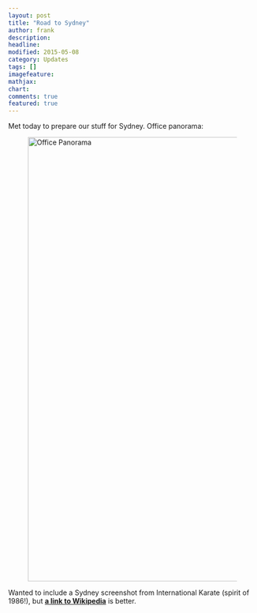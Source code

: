 ```yaml
---
layout: post
title: "Road to Sydney"
author: frank
description: 
headline: 
modified: 2015-05-08
category: Updates
tags: []
imagefeature: 
mathjax: 
chart: 
comments: true
featured: true
---
```

Met today to prepare our stuff for Sydney. Office panorama:

<figure>
  <img src="{{ site.url }}/images/photos/2015-05-08_10'49_working_session_at_gcdh.jpg" alt="Office Panorama" style="width:56.25rem">
</figure>

Wanted to include a Sydney screenshot from International Karate (spirit of 1986!), but **<a href="https://en.wikipedia.org/wiki/File:WorldKarateChampionship_ingame.png">a link to Wikipedia</a>** is better.

